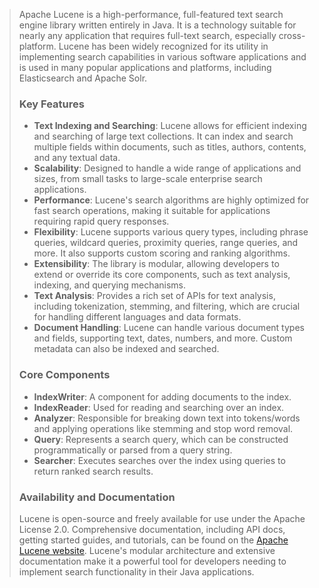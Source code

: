 > Apache Lucene is a high-performance, full-featured text search engine library written entirely in Java. It is a technology suitable for nearly any application that requires full-text search, especially cross-platform. Lucene has been widely recognized for its utility in implementing search capabilities in various software applications and is used in many popular applications and platforms, including Elasticsearch and Apache Solr.
>
> ### Key Features
> - **Text Indexing and Searching**: Lucene allows for efficient indexing and searching of large text collections. It can index and search multiple fields within documents, such as titles, authors, contents, and any textual data.
> - **Scalability**: Designed to handle a wide range of applications and sizes, from small tasks to large-scale enterprise search applications.
> - **Performance**: Lucene's search algorithms are highly optimized for fast search operations, making it suitable for applications requiring rapid query responses.
> - **Flexibility**: Lucene supports various query types, including phrase queries, wildcard queries, proximity queries, range queries, and more. It also supports custom scoring and ranking algorithms.
> - **Extensibility**: The library is modular, allowing developers to extend or override its core components, such as text analysis, indexing, and querying mechanisms.
> - **Text Analysis**: Provides a rich set of APIs for text analysis, including tokenization, stemming, and filtering, which are crucial for handling different languages and data formats.
> - **Document Handling**: Lucene can handle various document types and fields, supporting text, dates, numbers, and more. Custom metadata can also be indexed and searched.
>
> ### Core Components
> - **IndexWriter**: A component for adding documents to the index.
> - **IndexReader**: Used for reading and searching over an index.
> - **Analyzer**: Responsible for breaking down text into tokens/words and applying operations like stemming and stop word removal.
> - **Query**: Represents a search query, which can be constructed programmatically or parsed from a query string.
> - **Searcher**: Executes searches over the index using queries to return ranked search results.
>
> ### Availability and Documentation
> Lucene is open-source and freely available for use under the Apache License 2.0. Comprehensive documentation, including API docs, getting started guides, and tutorials, can be found on the [Apache Lucene website](http://lucene.apache.org/). Lucene's modular architecture and extensive documentation make it a powerful tool for developers needing to implement search functionality in their Java applications.